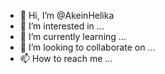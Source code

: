 - 👋 Hi, I’m @AkeinHelika
- 👀 I’m interested in ...
- 🌱 I’m currently learning ...
- 💞️ I’m looking to collaborate on ...
- 📫 How to reach me ...

<!---
AkeinHelika/AkeinHelika is a ✨ special ✨ repository because its `README.md` (this file) appears on your GitHub profile.
You can click the Preview link to take a look at your changes.
--->
